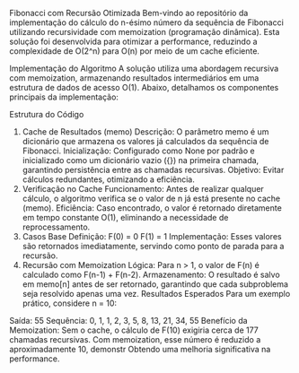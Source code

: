 Fibonacci com Recursão Otimizada
Bem-vindo ao repositório da implementação do cálculo do n-ésimo número da sequência de Fibonacci utilizando recursividade com memoization (programação dinâmica). Esta solução foi desenvolvida para otimizar a performance, reduzindo a complexidade de O(2^n) para O(n) por meio de um cache eficiente.

Implementação do Algoritmo
A solução utiliza uma abordagem recursiva com memoization, armazenando resultados intermediários em uma estrutura de dados de acesso O(1). Abaixo, detalhamos os componentes principais da implementação:

Estrutura do Código
1. Cache de Resultados (memo)
Descrição: O parâmetro memo é um dicionário que armazena os valores já calculados da sequência de Fibonacci.
Inicialização: Configurado como None por padrão e inicializado como um dicionário vazio ({}) na primeira chamada, garantindo persistência entre as chamadas recursivas.
Objetivo: Evitar cálculos redundantes, otimizando a eficiência.
2. Verificação no Cache
Funcionamento: Antes de realizar qualquer cálculo, o algoritmo verifica se o valor de n já está presente no cache (memo).
Eficiência: Caso encontrado, o valor é retornado diretamente em tempo constante O(1), eliminando a necessidade de reprocessamento.
3. Casos Base
Definição:
F(0) = 0
F(1) = 1
Implementação: Esses valores são retornados imediatamente, servindo como ponto de parada para a recursão.
4. Recursão com Memoization
Lógica: Para n > 1, o valor de F(n) é calculado como F(n-1) + F(n-2).
Armazenamento: O resultado é salvo em memo[n] antes de ser retornado, garantindo que cada subproblema seja resolvido apenas uma vez.
Resultados Esperados
Para um exemplo prático, considere n = 10:

Saída: 55
Sequência: 0, 1, 1, 2, 3, 5, 8, 13, 21, 34, 55
Benefício da Memoization: Sem o cache, o cálculo de F(10) exigiria cerca de 177 chamadas recursivas. Com memoization, esse número é reduzido a aproximadamente 10, demonstr Obtendo uma melhoria significativa na performance.
